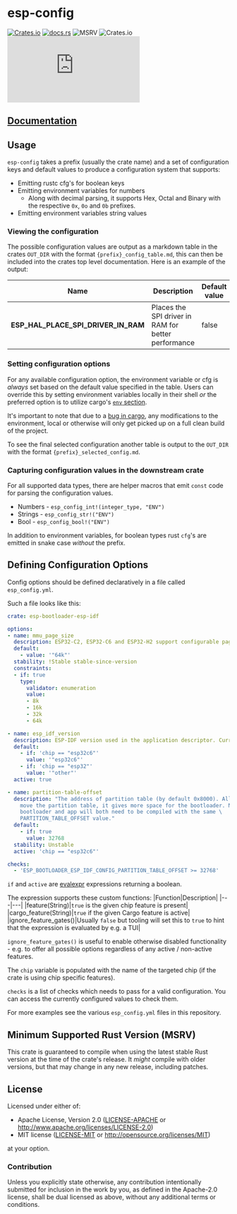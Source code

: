 # esp-config

[![Crates.io](https://img.shields.io/crates/v/esp-config?labelColor=1C2C2E&color=C96329&logo=Rust&style=flat-square)](https://crates.io/crates/esp-config)
[![docs.rs](https://img.shields.io/docsrs/esp-config?labelColor=1C2C2E&color=C96329&logo=rust&style=flat-square)](https://docs.espressif.com/projects/rust/esp-config/latest/)
![MSRV](https://img.shields.io/badge/MSRV-1.84-blue?labelColor=1C2C2E&style=flat-square)
![Crates.io](https://img.shields.io/crates/l/esp-config?labelColor=1C2C2E&style=flat-square)
[![Matrix](https://img.shields.io/matrix/esp-rs:matrix.org?label=join%20matrix&labelColor=1C2C2E&color=BEC5C9&logo=matrix&style=flat-square)](https://matrix.to/#/#esp-rs:matrix.org)

## [Documentation](https://docs.espressif.com/projects/rust/esp-config/latest/)

## Usage

`esp-config` takes a prefix (usually the crate name) and a set of configuration keys and default values to produce a configuration system that supports:

- Emitting rustc cfg's for boolean keys
- Emitting environment variables for numbers
  - Along with decimal parsing, it supports Hex, Octal and Binary with the respective `0x`, `0o` and `0b` prefixes.
- Emitting environment variables string values

### Viewing the configuration

The possible configuration values are output as a markdown table in the crates `OUT_DIR` with the format `{prefix}_config_table.md`, this can then be included into the crates top level documentation. Here is an example of the output:


| Name                                | Description                                         | Default value |
| ----------------------------------- | --------------------------------------------------- | ------------- |
| **ESP_HAL_PLACE_SPI_DRIVER_IN_RAM** | Places the SPI driver in RAM for better performance | false         |

### Setting configuration options

For any available configuration option, the environment variable or cfg is _always_ set based on the default value specified in the table. Users can override this by setting environment variables locally in their shell _or_ the preferred option is to utilize cargo's [`env` section](https://doc.rust-lang.org/cargo/reference/config.html#env).

It's important to note that due to a [bug in cargo](https://github.com/rust-lang/cargo/issues/10358), any modifications to the environment, local or otherwise will only get picked up on a full clean build of the project.

To see the final selected configuration another table is output to the `OUT_DIR` with the format `{prefix}_selected_config.md`.

### Capturing configuration values in the downstream crate

For all supported data types, there are helper macros that emit `const` code for parsing the configuration values.

- Numbers - `esp_config_int!(integer_type, "ENV")`
- Strings - `esp_config_str!("ENV")`
- Bool - `esp_config_bool!("ENV")`

In addition to environment variables, for boolean types rust `cfg`'s are emitted in snake case _without_ the prefix.

## Defining Configuration Options

Config options should be defined declaratively in a file called `esp_config.yml`.

Such a file looks like this:
```yaml
crate: esp-bootloader-esp-idf

options:
- name: mmu_page_size
  description: ESP32-C2, ESP32-C6 and ESP32-H2 support configurable page sizes. This is currently only used to populate the app descriptor.
  default:
    - value: '"64k"'
  stability: !Stable stable-since-version
  constraints:
  - if: true
    type:
      validator: enumeration
      value:
      - 8k
      - 16k
      - 32k
      - 64k

- name: esp_idf_version
  description: ESP-IDF version used in the application descriptor. Currently it's not checked by the bootloader.
  default:
    - if: 'chip == "esp32c6"'
      value: '"esp32c6"'
    - if: 'chip == "esp32"'
      value: '"other"'
  active: true

- name: partition-table-offset
  description: "The address of partition table (by default 0x8000). Allows you to \
    move the partition table, it gives more space for the bootloader. Note that the \
    bootloader and app will both need to be compiled with the same \
    PARTITION_TABLE_OFFSET value."
  default:
    - if: true
      value: 32768
  stability: Unstable
  active: 'chip == "esp32c6"'

checks:
  - 'ESP_BOOTLOADER_ESP_IDF_CONFIG_PARTITION_TABLE_OFFSET >= 32768'
```

`if` and `active` are [evalexpr](https://crates.io/crates/evalexpr) expressions returning a boolean.

The expression supports these custom functions:
|Function|Description|
|---|---|
|feature(String)|`true` is the given chip feature is present|
|cargo_feature(String)|`true` if the given Cargo feature is active|
|ignore_feature_gates()|Usually `false` but tooling will set this to `true` to hint that the expression is evaluated by e.g. a TUI|

`ignore_feature_gates()` is useful to enable otherwise disabled functionality - e.g. to offer all possible options regardless of any active / non-active features.

The `chip` variable is populated with the name of the targeted chip (if the crate is using chip specific features).

`checks` is a list of checks which needs to pass for a valid configuration. You can access the currently configured values to check them.

For more examples see the various `esp_config.yml` files in this repository.

## Minimum Supported Rust Version (MSRV)

This crate is guaranteed to compile when using the latest stable Rust version at the time of the crate's release. It _might_ compile with older versions, but that may change in any new release, including patches.

## License

Licensed under either of:

- Apache License, Version 2.0 ([LICENSE-APACHE](../LICENSE-APACHE) or <http://www.apache.org/licenses/LICENSE-2.0>)
- MIT license ([LICENSE-MIT](../LICENSE-MIT) or <http://opensource.org/licenses/MIT>)

at your option.

### Contribution

Unless you explicitly state otherwise, any contribution intentionally submitted for inclusion in
the work by you, as defined in the Apache-2.0 license, shall be dual licensed as above, without
any additional terms or conditions.
